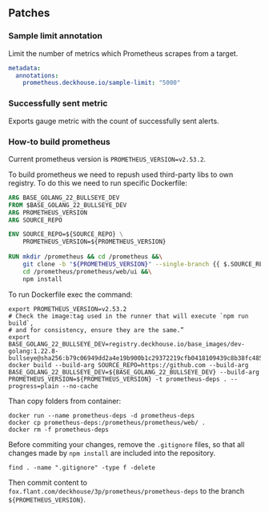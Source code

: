 ## Patches

### Sample limit annotation

Limit the number of metrics which Prometheus scrapes from a target.  

```yaml
metadata:
  annotations:
    prometheus.deckhouse.io/sample-limit: "5000"
```

### Successfully sent metric

Exports gauge metric with the count of successfully sent alerts. 

### How-to build prometheus

Current prometheus version is `PROMETHEUS_VERSION=v2.53.2`.

To build prometheus we need to repush used third-party libs to own registry. To do this we need to run specific Dockerfile:

```dockerfile
ARG BASE_GOLANG_22_BULLSEYE_DEV
FROM $BASE_GOLANG_22_BULLSEYE_DEV
ARG PROMETHEUS_VERSION
ARG SOURCE_REPO

ENV SOURCE_REPO=${SOURCE_REPO} \
    PROMETHEUS_VERSION=${PROMETHEUS_VERSION}
    
RUN mkdir /prometheus && cd /prometheus &&\
    git clone -b "${PROMETHEUS_VERSION}" --single-branch {{ $.SOURCE_REPO }}/prometheus/prometheus &&\
    cd /prometheus/prometheus/web/ui &&\
    npm install
```

To run Dockerfile exec the command:

```shell
export PROMETHEUS_VERSION=v2.53.2
# Check the image:tag used in the runner that will execute `npm run build`,
# and for consistency, ensure they are the same.”
export BASE_GOLANG_22_BULLSEYE_DEV=registry.deckhouse.io/base_images/dev-golang:1.22.8-bullseye@sha256:b79c06949dd2a4e19b900b1c29372219cfb0418109439c8b38fc485d26bbccdb
docker build --build-arg SOURCE_REPO=https://github.com --build-arg BASE_GOLANG_22_BULLSEYE_DEV=${BASE_GOLANG_22_BULLSEYE_DEV} --build-arg PROMETHEUS_VERSION=${PROMETHEUS_VERSION} -t prometheus-deps . --progress=plain --no-cache

```

Than copy folders from container:

```shell
docker run --name prometheus-deps -d prometheus-deps 
docker cp prometheus-deps:/prometheus/prometheus/web/ . 
docker rm -f prometheus-deps
```

Before commiting your changes, remove the `.gitignore` files, so that all
changes made by `npm install` are included into the repository.

```shell
find . -name ".gitignore" -type f -delete
```

Then commit content to `fox.flant.com/deckhouse/3p/prometheus/prometheus-deps` to the branch `${PROMETHEUS_VERSION}`.
